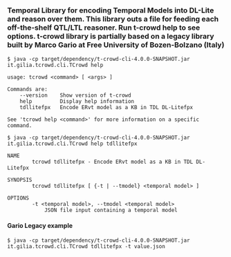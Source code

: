### Temporal Library for encoding Temporal Models into DL-Lite and reason over them. This library outs a file for feeding each off-the-shelf QTL/LTL reasoner. Run t-crowd help to see options. t-crowd library is partially based on a legacy library built by Marco Gario at Free University of Bozen-Bolzano (Italy)

`$ java -cp target/dependency/t-crowd-cli-4.0.0-SNAPSHOT.jar it.gilia.tcrowd.cli.TCrowd help`

```
usage: tcrowd <command> [ <args> ]

Commands are:
    --version    Show version of t-crowd
    help         Display help information
    tdllitefpx   Encode ERvt model as a KB in TDL DL-Litefpx

See 'tcrowd help <command>' for more information on a specific command.
```

`$ java -cp target/dependency/t-crowd-cli-4.0.0-SNAPSHOT.jar it.gilia.tcrowd.cli.TCrowd help tdllitefpx`

```
NAME
        tcrowd tdllitefpx - Encode ERvt model as a KB in TDL DL-Litefpx

SYNOPSIS
        tcrowd tdllitefpx [ {-t | --tmodel} <temporal model> ]

OPTIONS
        -t <temporal model>, --tmodel <temporal model>
            JSON file input containing a temporal model
```


#### Gario Legacy example

`$ java -cp target/dependency/t-crowd-cli-4.0.0-SNAPSHOT.jar it.gilia.tcrowd.cli.TCrowd tdllitefpx -t value.json`

